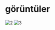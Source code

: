 # görüntüler
![2](https://user-images.githubusercontent.com/89928334/152454504-9bf17d5f-bbfe-4ae3-ab11-3f58edb5413f.JPG)
![3](https://user-images.githubusercontent.com/89928334/152454509-e184e0e7-1f70-4204-b94d-252514d5c2da.JPG)
